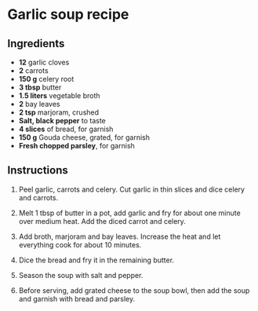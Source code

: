 # Garlic soup recipe


## Ingredients

- **12** garlic cloves
- **2** carrots
- **150 g** celery root
- **3 tbsp** butter
- **1.5 liters** vegetable broth
- **2** bay leaves
- **2 tsp** marjoram, crushed
- **Salt, black pepper** to taste
- **4 slices** of bread, for garnish
- **150 g** Gouda cheese, grated, for garnish
- **Fresh chopped parsley**, for garnish 


## Instructions

1. Peel garlic, carrots and celery. Cut garlic in thin slices and dice celery and carrots.

2. Melt 1 tbsp of butter in a pot, add garlic and fry for about one minute over medium heat. Add the diced carrot and celery.

3. Add broth, marjoram and bay leaves. Increase the heat and let everything cook for about 10 minutes.

4. Dice the bread and fry it in the remaining butter. 

5. Season the soup with salt and pepper.

6. Before serving, add grated cheese to the soup bowl, then add the soup and garnish with bread and parsley.